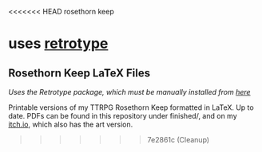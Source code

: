 <<<<<<< HEAD
rosethorn keep

uses [retrotype](https://github.com/Vladar4/retrotype)
=======
## Rosethorn Keep LaTeX Files

*Uses the Retrotype package, which must be manually installed from [here](https://github.com/Vladar4/retrotype)*

Printable versions of my TTRPG Rosethorn Keep formatted in LaTeX. Up to date.
PDFs can be found in this repository under finished/, and on my [itch.io](https://selkie.itch.io/rosethorn-keep), which also has the art version.
>>>>>>> 7e2861c (Cleanup)
